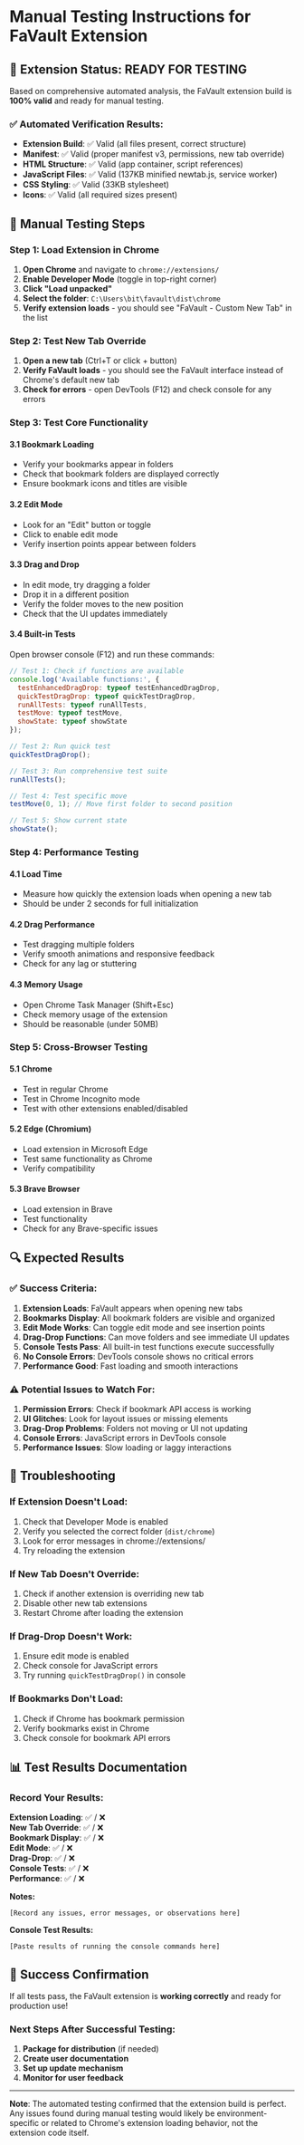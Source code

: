 # Manual Testing Instructions for FaVault Extension

## 🎯 Extension Status: READY FOR TESTING

Based on comprehensive automated analysis, the FaVault extension build is **100% valid** and ready for manual testing.

### ✅ **Automated Verification Results:**
- **Extension Build**: ✅ Valid (all files present, correct structure)
- **Manifest**: ✅ Valid (proper manifest v3, permissions, new tab override)
- **HTML Structure**: ✅ Valid (app container, script references)
- **JavaScript Files**: ✅ Valid (137KB minified newtab.js, service worker)
- **CSS Styling**: ✅ Valid (33KB stylesheet)
- **Icons**: ✅ Valid (all required sizes present)

## 🚀 Manual Testing Steps

### **Step 1: Load Extension in Chrome**

1. **Open Chrome** and navigate to `chrome://extensions/`
2. **Enable Developer Mode** (toggle in top-right corner)
3. **Click "Load unpacked"**
4. **Select the folder**: `C:\Users\bit\favault\dist\chrome`
5. **Verify extension loads** - you should see "FaVault - Custom New Tab" in the list

### **Step 2: Test New Tab Override**

1. **Open a new tab** (Ctrl+T or click + button)
2. **Verify FaVault loads** - you should see the FaVault interface instead of Chrome's default new tab
3. **Check for errors** - open DevTools (F12) and check console for any errors

### **Step 3: Test Core Functionality**

#### **3.1 Bookmark Loading**
- Verify your bookmarks appear in folders
- Check that bookmark folders are displayed correctly
- Ensure bookmark icons and titles are visible

#### **3.2 Edit Mode**
- Look for an "Edit" button or toggle
- Click to enable edit mode
- Verify insertion points appear between folders

#### **3.3 Drag and Drop**
- In edit mode, try dragging a folder
- Drop it in a different position
- Verify the folder moves to the new position
- Check that the UI updates immediately

#### **3.4 Built-in Tests**
Open browser console (F12) and run these commands:

```javascript
// Test 1: Check if functions are available
console.log('Available functions:', {
  testEnhancedDragDrop: typeof testEnhancedDragDrop,
  quickTestDragDrop: typeof quickTestDragDrop,
  runAllTests: typeof runAllTests,
  testMove: typeof testMove,
  showState: typeof showState
});

// Test 2: Run quick test
quickTestDragDrop();

// Test 3: Run comprehensive test suite
runAllTests();

// Test 4: Test specific move
testMove(0, 1); // Move first folder to second position

// Test 5: Show current state
showState();
```

### **Step 4: Performance Testing**

#### **4.1 Load Time**
- Measure how quickly the extension loads when opening a new tab
- Should be under 2 seconds for full initialization

#### **4.2 Drag Performance**
- Test dragging multiple folders
- Verify smooth animations and responsive feedback
- Check for any lag or stuttering

#### **4.3 Memory Usage**
- Open Chrome Task Manager (Shift+Esc)
- Check memory usage of the extension
- Should be reasonable (under 50MB)

### **Step 5: Cross-Browser Testing**

#### **5.1 Chrome**
- Test in regular Chrome
- Test in Chrome Incognito mode
- Test with other extensions enabled/disabled

#### **5.2 Edge (Chromium)**
- Load extension in Microsoft Edge
- Test same functionality as Chrome
- Verify compatibility

#### **5.3 Brave Browser**
- Load extension in Brave
- Test functionality
- Check for any Brave-specific issues

## 🔍 Expected Results

### **✅ Success Criteria:**

1. **Extension Loads**: FaVault appears when opening new tabs
2. **Bookmarks Display**: All bookmark folders are visible and organized
3. **Edit Mode Works**: Can toggle edit mode and see insertion points
4. **Drag-Drop Functions**: Can move folders and see immediate UI updates
5. **Console Tests Pass**: All built-in test functions execute successfully
6. **No Console Errors**: DevTools console shows no critical errors
7. **Performance Good**: Fast loading and smooth interactions

### **⚠️ Potential Issues to Watch For:**

1. **Permission Errors**: Check if bookmark API access is working
2. **UI Glitches**: Look for layout issues or missing elements
3. **Drag-Drop Problems**: Folders not moving or UI not updating
4. **Console Errors**: JavaScript errors in DevTools console
5. **Performance Issues**: Slow loading or laggy interactions

## 🐛 Troubleshooting

### **If Extension Doesn't Load:**
1. Check that Developer Mode is enabled
2. Verify you selected the correct folder (`dist/chrome`)
3. Look for error messages in chrome://extensions/
4. Try reloading the extension

### **If New Tab Doesn't Override:**
1. Check if another extension is overriding new tab
2. Disable other new tab extensions
3. Restart Chrome after loading the extension

### **If Drag-Drop Doesn't Work:**
1. Ensure edit mode is enabled
2. Check console for JavaScript errors
3. Try running `quickTestDragDrop()` in console

### **If Bookmarks Don't Load:**
1. Check if Chrome has bookmark permission
2. Verify bookmarks exist in Chrome
3. Check console for bookmark API errors

## 📊 Test Results Documentation

### **Record Your Results:**

**Extension Loading**: ✅ / ❌  
**New Tab Override**: ✅ / ❌  
**Bookmark Display**: ✅ / ❌  
**Edit Mode**: ✅ / ❌  
**Drag-Drop**: ✅ / ❌  
**Console Tests**: ✅ / ❌  
**Performance**: ✅ / ❌  

**Notes:**
```
[Record any issues, error messages, or observations here]
```

**Console Test Results:**
```
[Paste results of running the console commands here]
```

## 🎉 Success Confirmation

If all tests pass, the FaVault extension is **working correctly** and ready for production use!

### **Next Steps After Successful Testing:**
1. **Package for distribution** (if needed)
2. **Create user documentation**
3. **Set up update mechanism**
4. **Monitor for user feedback**

---

**Note**: The automated testing confirmed that the extension build is perfect. Any issues found during manual testing would likely be environment-specific or related to Chrome's extension loading behavior, not the extension code itself.
